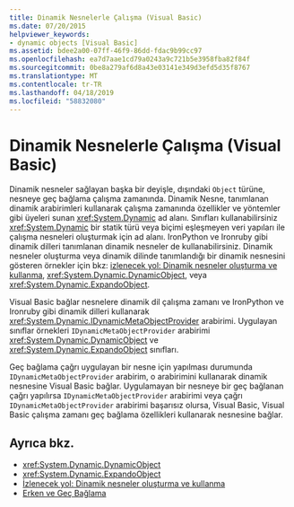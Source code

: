 ```yaml
---
title: Dinamik Nesnelerle Çalışma (Visual Basic)
ms.date: 07/20/2015
helpviewer_keywords:
- dynamic objects [Visual Basic]
ms.assetid: bdee2a00-07ff-46f9-86dd-fdac9b99cc97
ms.openlocfilehash: ea7d7aae1cd79a0243a9c721b5e3958fba82f84f
ms.sourcegitcommit: 0be8a279af6d8a43e03141e349d3efd5d35f8767
ms.translationtype: MT
ms.contentlocale: tr-TR
ms.lasthandoff: 04/18/2019
ms.locfileid: "58832080"
---
```

# <a name="working-with-dynamic-objects-visual-basic"></a>Dinamik Nesnelerle Çalışma (Visual Basic)
Dinamik nesneler sağlayan başka bir deyişle, dışındaki `Object` türüne, nesneye geç bağlama çalışma zamanında. Dinamik Nesne, tanımlanan dinamik arabirimleri kullanarak çalışma zamanında özellikler ve yöntemler gibi üyeleri sunan <xref:System.Dynamic> ad alanı. Sınıfları kullanabilirsiniz <xref:System.Dynamic> bir statik türü veya biçimi eşleşmeyen veri yapıları ile çalışma nesneleri oluşturmak için ad alanı. IronPython ve Ironruby gibi dinamik dilleri tanımlanan dinamik nesneler de kullanabilirsiniz. Dinamik nesneler oluşturma veya dinamik dilinde tanımlandığı bir dinamik nesnesini gösteren örnekler için bkz: [izlenecek yol: Dinamik nesneler oluşturma ve kullanma](../../../../csharp/programming-guide/types/walkthrough-creating-and-using-dynamic-objects.md), <xref:System.Dynamic.DynamicObject>, veya <xref:System.Dynamic.ExpandoObject>.  
  
 Visual Basic bağlar nesnelere dinamik dil çalışma zamanı ve IronPython ve Ironruby gibi dinamik dilleri kullanarak <xref:System.Dynamic.IDynamicMetaObjectProvider> arabirimi. Uygulayan sınıflar örnekleri `IDynamicMetaObjectProvider` arabirimi <xref:System.Dynamic.DynamicObject> ve <xref:System.Dynamic.ExpandoObject> sınıfları.  
  
 Geç bağlama çağrı uygulayan bir nesne için yapılması durumunda `IDynamicMetaObjectProvider` arabirim, o arabirimini kullanarak dinamik nesnesine Visual Basic bağlar. Uygulamayan bir nesneye bir geç bağlanan çağrı yapılırsa `IDynamicMetaObjectProvider` arabirimi veya çağrı `IDynamicMetaObjectProvider` arabirimi başarısız olursa, Visual Basic, Visual Basic çalışma zamanı geç bağlama özellikleri kullanarak nesnesine bağlar.  
  
## <a name="see-also"></a>Ayrıca bkz.

- <xref:System.Dynamic.DynamicObject>
- <xref:System.Dynamic.ExpandoObject>
- [İzlenecek yol: Dinamik nesneler oluşturma ve kullanma](../../../../csharp/programming-guide/types/walkthrough-creating-and-using-dynamic-objects.md)
- [Erken ve Geç Bağlama](../../../../visual-basic/programming-guide/language-features/early-late-binding/index.md)
